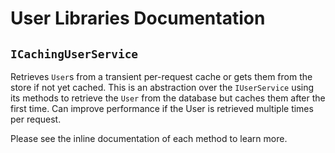 # User Libraries Documentation



## `ICachingUserService`

Retrieves `User`s from a transient per-request cache or gets them from the store if not yet cached. This is an abstraction over the `IUserService` using its methods to retrieve the `User` from the database but caches them after the first time. Can improve performance if the User is retrieved multiple times per request.

Please see the inline documentation of each method to learn more.
